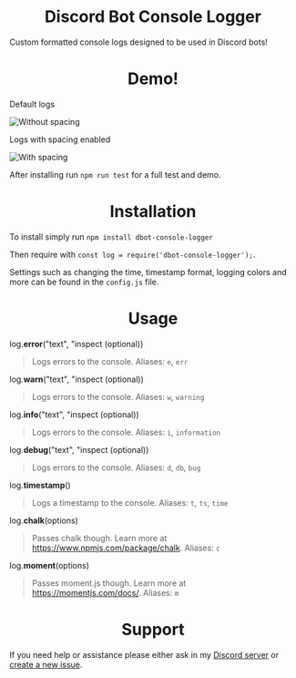 <h1 align="center">Discord Bot Console Logger</h1>

Custom formatted console logs designed to be used in Discord bots!

<h1 align="center">Demo!</h1>

Default logs

![Without spacing](https://cdn.discordapp.com/attachments/833171605366243330/936844216800256040/unknown.png)

Logs with spacing enabled

![With spacing](https://cdn.discordapp.com/attachments/833171605366243330/936847660596469810/unknown.png)

After installing run `npm run test` for a full test and demo.

<h1 align="center">Installation</h1>

To install simply run `npm install dbot-console-logger` 

Then require with `const log = require('dbot-console-logger');`.

Settings such as changing the time, timestamp format, logging colors and more can be found in the `config.js` file.

<h1 align="center">Usage</h1>

log.**error**("text", "inspect (optional))
> Logs errors to the console. Aliases: `e`, `err` 

log.**warn**("text", "inspect (optional))
> Logs errors to the console. Aliases: `w`, `warning` 

log.**info**("text", "inspect (optional))
> Logs errors to the console. Aliases: `i`, `information` 

log.**debug**("text", "inspect (optional))
> Logs errors to the console. Aliases: `d`, `db`, `bug` 

log.**timestamp**()
> Logs a timestamp to the console. Aliases: `t`, `ts`, `time` 

log.**chalk**(options)
> Passes chalk though. Learn more at https://www.npmjs.com/package/chalk. Aliases: `c`

log.**moment**(options)
> Passes moment.js though. Learn more at https://momentjs.com/docs/. Aliases: `m`

<h1 align="center">Support</h1>

If you need help or assistance please either ask in my [Discord server](https://discord.gg/q4jrwWPWEt) or [create a new issue](https://github.com/Gideon-foxo/dbot-console-logger/issues/new).





